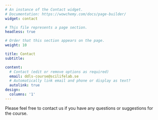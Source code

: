 ```yaml
---
# An instance of the Contact widget.
# Documentation: https://wowchemy.com/docs/page-builder/
widget: contact

# This file represents a page section.
headless: true

# Order that this section appears on the page.
weight: 10

title: Contact
subtitle:

content:
  # Contact (edit or remove options as required)
  email: ddls-course@scilifelab.se
  # Automatically link email and phone or display as text?
  autolink: true
design:
  columns: '1'
---
```

Please feel free to contact us if you have any questions or suggestions for the course.
